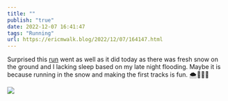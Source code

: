 ```yaml
---
title: ""
publish: "true"
date: 2022-12-07 16:41:47
tags: "Running"
url: https://ericmwalk.blog/2022/12/07/164147.html
---
```


Surprised this [run](https://www.strava.com/activities/8220719535) went as well as it did today as there was fresh snow on the ground and I lacking sleep based on my late night flooding. Maybe it is because running in the snow and making the first tracks is fun. 🌨️🏃🏻‍♂️


![](https://ericmwalk.blog/uploads/2022/9188996083.jpg)